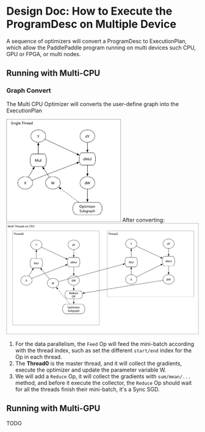 # Design Doc: How to Execute the ProgramDesc on Multiple Device

A sequence of optimizers will convert a ProgramDesc to ExecutionPlan, which allow
the PaddlePaddle program running on multi devices such CPU, GPU or FPGA,
or multi nodes.

## Running with Multi-CPU

### Graph Convert

The Multi CPU Optimizer will converts the user-define graph into the ExecutionPlan

<img src="src/multi-device/single-thread@3x.png" width="300">
After converting:
<img src="src/multi-device/multi-cpu@3x.png" width="700">

1. For the data parallelism, the `Feed` Op will feed the mini-batch
    according with the thread index, such as set the different
    `start/end` index for the Op in each thread.
1. The **Thread0** is the master thread, and it will collect the
    gradients, execute the optimizer and update the parameter
    variable W.
1. We will add a `Reduce` Op, it will collect the gradients with
    `sum/mean/...` method, and before it execute the collector,
    the `Reduce` Op should wait for all the threads finish their
    mini-batch, it's a Sync SGD.

## Running with Multi-GPU

TODO
